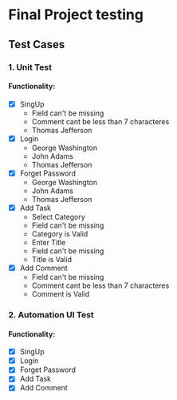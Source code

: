 # Final Project testing
## Test Cases

### 1. Unit Test
   #### Functionality:
 - [x] SingUp
   - Field can't be missing
   * Comment cant be less than 7 characteres
   + Thomas Jefferson
 - [x] Login
   - George Washington
   * John Adams
   + Thomas Jefferson
 - [x] Forget Password
   - George Washington
   * John Adams
   + Thomas Jefferson
 - [x] Add Task
   - Select Category
    - Field can\'t be missing
    * Category is Valid
   * Enter Title
    - Field can\'t be missing
    * Title is Valid
 - [x] Add Comment
   - Field can't be missing
   * Comment cant be less than 7 characteres
   + Comment is Valid

### 2. Automation UI Test
   #### Functionality:
 - [x] SingUp
 - [x] Login
 - [x] Forget Password
 - [x] Add Task
 - [x] Add Comment
